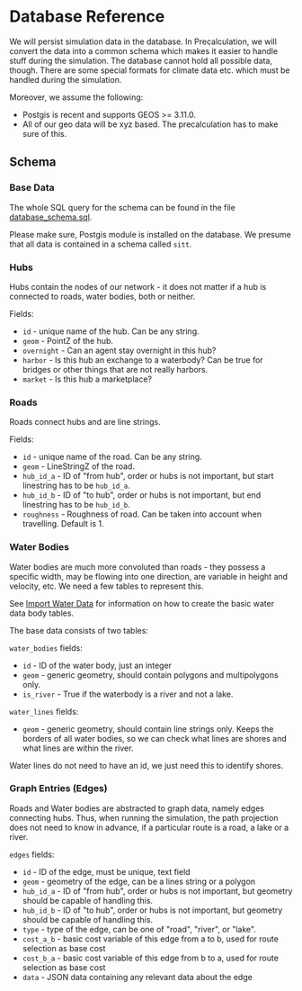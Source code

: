 # Database Reference

We will persist simulation data in the database. In Precalculation, we will convert the data into a common schema which
makes it easier to handle stuff during the simulation. The database cannot hold all possible data, though. There are
some special formats for climate data etc. which must be handled during the simulation.

Moreover, we assume the following:
* Postgis is recent and supports GEOS >= 3.11.0.
* All of our geo data will be xyz based. The precalculation has to make sure of this. 

## Schema

### Base Data

The whole SQL query for the schema can be found in the file [database_schema.sql](database_schema.sql).

Please make sure, Postgis module is installed on the database. We presume that all data is contained in a
schema called `sitt`.

### Hubs

Hubs contain the nodes of our network - it does not matter if a hub is connected to roads, water bodies, both or
neither.

Fields:
* `id` - unique name of the hub. Can be any string.
* `geom` - PointZ of the hub.
* `overnight` - Can an agent stay overnight in this hub?
* `harbor` - Is this hub an exchange to a waterbody? Can be true for bridges or other things that are not really harbors.
* `market` - Is this hub a marketplace?

### Roads

Roads connect hubs and are line strings.

Fields:
* `id` - unique name of the road. Can be any string.
* `geom` - LineStringZ of the road.
* `hub_id_a` - ID of "from hub", order or hubs is not important, but start linestring has to be `hub_id_a`.
* `hub_id_b` - ID of "to hub", order or hubs is not important, but end linestring has to be `hub_id_b`.
* `roughness` -  Roughness of road. Can be taken into account when travelling. Default is 1.

### Water Bodies

Water bodies are much more convoluted than roads - they possess a specific width, may be flowing into one direction,
are variable in height and velocity, etc. We need a few tables to represent this.

See [Import Water Data](../precalculation/import_water_data.md) for information on how to create the basic water data
body tables.

The base data consists of two tables:

`water_bodies` fields:
* `id` - ID of the water body, just an integer
* `geom` - generic geometry, should contain polygons and multipolygons only.
* `is_river` - True if the waterbody is a river and not a lake.

`water_lines` fields:
* `geom` - generic geometry, should contain line strings only. Keeps the borders of all water bodies, so we can check
  what lines are shores and what lines are within the river.

Water lines do not need to have an id, we just need this to identify shores.

### Graph Entries (Edges)

Roads and Water bodies are abstracted to graph data, namely edges connecting hubs. Thus, when running the simulation,
the path projection does not need to know in advance, if a particular route is a road, a lake or a river.

`edges` fields:
* `id` - ID of the edge, must be unique, text field
* `geom` - geometry of the edge, can be a lines string or a polygon
* `hub_id_a` - ID of "from hub", order or hubs is not important, but geometry should be capable of handling this.
* `hub_id_b` - ID of "to hub", order or hubs is not important, but geometry should be capable of handling this.
* `type` - type of the edge, can be one of "road", "river", or "lake".
* `cost_a_b` - basic cost variable of this edge from a to b, used for route selection as base cost
* `cost_b_a` - basic cost variable of this edge from b to a, used for route selection as base cost
* `data` - JSON data containing any relevant data about the edge
